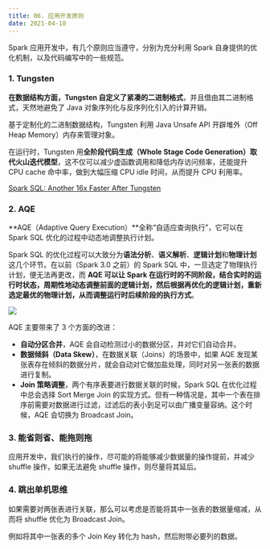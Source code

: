 ```yaml
---
title: 06. 应用开发原则
date: 2021-04-10
---
```


Spark 应用开发中，有几个原则应当遵守，分别为充分利用 Spark 自身提供的优化机制，以及代码编写中的一些规范。

### 1. Tungsten

**在数据结构方面，Tungsten 自定义了紧凑的二进制格式**，并且借由其二进制格式，天然地避免了 Java 对象序列化与反序列化引入的计算开销。

基于定制化的二进制数据结构，Tungsten 利用 Java Unsafe API 开辟堆外（Off Heap Memory）内存来管理对象。

在运行时，Tungsten 用**全阶段代码生成（Whole Stage Code Generation）**取代**火山迭代模型**，这不仅可以减少虚函数调用和降低内存访问频率，还能提升 CPU cache 命中率，做到大幅压缩 CPU idle 时间，从而提升 CPU 利用率。

[Spark SQL: Another 16x Faster After Tungsten](https://databricks.com/session/spark-sql-another-16x-faster-after-tungsten)

### 2. AQE

**AQE（Adaptive Query Execution）**全称“自适应查询执行”，它可以在 Spark SQL 优化的过程中动态地调整执行计划。

Spark SQL 的优化过程可以大致分为**语法分析**、**语义解析**、**逻辑计划**和**物理计划**这几个环节。在以前（Spark 3.0 之前）的 Spark SQL 中，一旦选定了物理执行计划，便无法再更改，而 **AQE 可以让 Spark 在运行时的不同阶段，结合实时的运行时状态，周期性地动态调整前面的逻辑计划，然后根据再优化的逻辑计划，重新选定最优的物理计划，从而调整运行时后续阶段的执行方式**。

![](https://static001.geekbang.org/resource/image/4c/17/4cdd21d991c290a12e34d5dbfbdf1f17.jpg)

AQE 主要带来了 3 个方面的改进：

- **自动分区合并**，AQE 会自动检测过小的数据分区，并对它们自动合并。
- **数据倾斜（Data Skew）**，在数据关联（Joins）的场景中，如果 AQE 发现某张表存在倾斜的数据分片，就会自动对它做加盐处理，同时对另一张表的数据进行复制。
- **Join 策略调整**，两个有序表要进行数据关联的时候，Spark SQL 在优化过程中总会选择 Sort Merge Join 的实现方式。但有一种情况是，其中一个表在排序前需要对数据进行过滤，过滤后的表小到足可以由广播变量容纳。这个时候，AQE 会切换为 Broadcast Join。

### 3. 能省则省、能拖则拖

应用开发中，我们执行的操作，尽可能的将能够减少数据量的操作提前，并减少 shuffle 操作，如果无法避免 shuffle 操作，则尽量将其延后。

### 4. 跳出单机思维

如果需要对两张表进行关联，那么可以考虑是否能将其中一张表的数据量缩减，从而将 shuffle 优化为 Broadcast Join。

例如将其中一张表的多个 Join Key 转化为 hash，然后附带必要列的数据。

